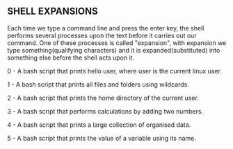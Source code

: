 SHELL EXPANSIONS
----------------

Each time we type a command line and press the enter key, the shell performs several processes upon the text before it carries out our command. One of these processes is called "expansion", with expansion we type something(qualifying characters) and it is expanded(substituted) into something else before the shell acts upon it.

0 - A bash script that prints hello user, where user is the current linux user.

1 - A bash script that prints all files and folders using wildcards.

2 - A bash script that prints the home directory of the current user.

3 - A bash script that performs calculations by adding two numbers.

4 - A bash script that prints a large collection of organised data.

5 - A bash script that prints the value of a variable using its name.

